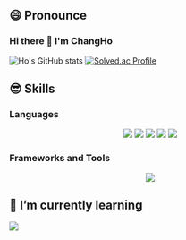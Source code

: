 ## 😄 Pronounce
### Hi there 👋 I'm ChangHo
![Ho's GitHub stats](https://github-readme-stats.vercel.app/api?username=hoho4702&show_icons=true&theme=dracula)
[![Solved.ac Profile](http://mazassumnida.wtf/api/v2/generate_badge?boj=hoho4702)](https://solved.ac/hoho4702/)

## 😎 Skills
### Languages
<p align ="center">
<img src="https://img.shields.io/badge/C-A8B9CC?style=for-the-badge&logo=C&logoColor=white">
<img src="https://img.shields.io/badge/C++-00599C?style=for-the-badge&logo=C++&logoColor=white">
<img src="https://img.shields.io/badge/Python-3776AB?style=for-the-badge&logo=Python&logoColor=white">
<img src="https://img.shields.io/badge/HTML-E34F26?style=for-the-badge&logo=HTML5&logoColor=white">
<img src="https://img.shields.io/badge/CSS-1572B6?style=for-the-badge&logo=CSS3&logoColor=white">

### Frameworks and Tools
<p align ="center">
<img src="https://img.shields.io/badge/Node.js-339933?style=for-the-badge&logo=Node.js&logoColor=white">

## 🤔 I’m currently learning
<p align ="left">
<img src="https://img.shields.io/badge/C++-00599C?style=for-the-badge&logo=C++&logoColor=white">

<!--
**hoho4702/hoho4702** is a ✨ _special_ ✨ repository because its `README.md` (this file) appears on your GitHub profile.

Here are some ideas to get you started:

- 🔭 I’m currently working on ...
- 🌱 I’m currently learning ...
- 👯 I’m looking to collaborate on ...
- 🤔 I’m looking for help with ...
- 💬 Ask me about ...
- 📫 How to reach me: ...
- 😄 Pronouns: ...
- ⚡ Fun fact: ...
-->
